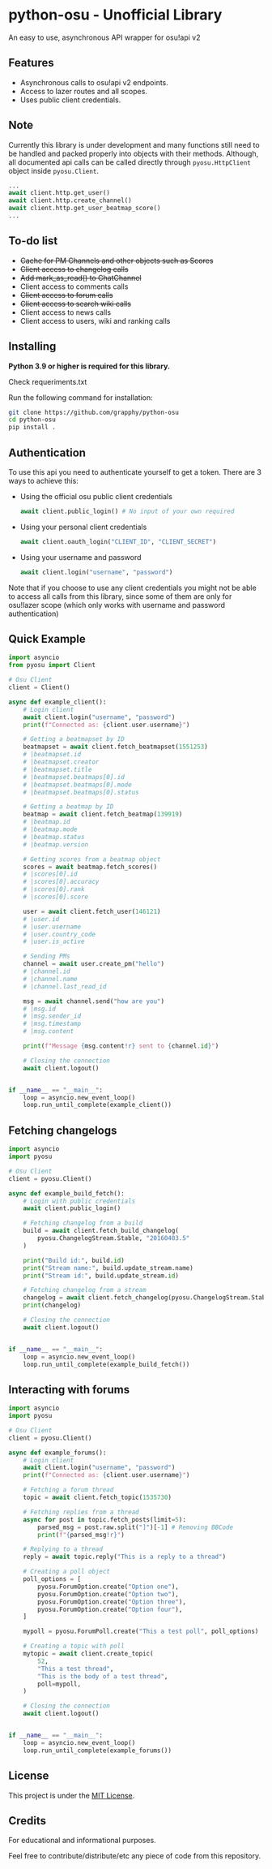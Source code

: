 python-osu - Unofficial Library
========
An easy to use, asynchronous API wrapper for osu!api v2

Features
--------
- Asynchronous calls to osu!api v2 endpoints.
- Access to lazer routes and all scopes.
- Uses public client credentials.

Note
----
Currently this library is under development and many functions still need to be handled and packed properly into objects with their methods. Although, all documented api calls can be called directly through `pyosu.HttpClient` object inside `pyosu.Client`.

```python
...
await client.http.get_user()
await client.http.create_channel()
await client.http.get_user_beatmap_score()
...
```

To-do list
----------
- <s>Cache for PM Channels and other objects such as Scores</s>
- <s>Client access to changelog calls</s>
- <s>Add mark_as_read() to ChatChannel</s>
- Client access to comments calls
- <s>Client access to forum calls</s>
- <s>Client access to search wiki calls</s>
- Client access to news calls
- Client access to users, wiki and ranking calls

Installing
----------
**Python 3.9 or higher is required for this library.**

Check requeriments.txt


Run the following command for installation:

```sh
git clone https://github.com/grapphy/python-osu
cd python-osu
pip install .
```

Authentication
--------------
To use this api you need to authenticate yourself to get a token. There are 3 ways to achieve this:

- Using the official osu public client credentials
    ```python
    await client.public_login() # No input of your own required
    ```
- Using your personal client credentials
    ```python
    await client.oauth_login("CLIENT_ID", "CLIENT_SECRET")
    ```
- Using your username and password
    ```python
    await client.login("username", "password")
    ```

Note that if you choose to use any client credentials you might not be able to access all calls from this library, since some of them are only for osu!lazer scope (which only works with username and password authentication)

Quick Example
-------------
```python
import asyncio
from pyosu import Client

# Osu Client
client = Client()

async def example_client():
    # Login client
    await client.login("username", "password")
    print(f"Connected as: {client.user.username}")

    # Getting a beatmapset by ID
    beatmapset = await client.fetch_beatmapset(1551253)
    # |beatmapset.id
    # |beatmapset.creator
    # |beatmapset.title
    # |beatmapset.beatmaps[0].id
    # |beatmapset.beatmaps[0].mode
    # |beatmapset.beatmaps[0].status

    # Getting a beatmap by ID
    beatmap = await client.fetch_beatmap(139919)
    # |beatmap.id
    # |beatmap.mode
    # |beatmap.status
    # |beatmap.version

    # Getting scores from a beatmap object
    scores = await beatmap.fetch_scores()
    # |scores[0].id
    # |scores[0].accuracy
    # |scores[0].rank
    # |scores[0].score

    user = await client.fetch_user(146121)
    # |user.id
    # |user.username
    # |user.country_code
    # |user.is_active

    # Sending PMs
    channel = await user.create_pm("hello")
    # |channel.id
    # |channel.name
    # |channel.last_read_id

    msg = await channel.send("how are you")
    # |msg.id
    # |msg.sender_id
    # |msg.timestamp
    # |msg.content

    print(f"Message {msg.content!r} sent to {channel.id}")

    # Closing the connection
    await client.logout()


if __name__ == "__main__":
    loop = asyncio.new_event_loop()
    loop.run_until_complete(example_client())
```

Fetching changelogs
-------------
```python
import asyncio
import pyosu

# Osu Client
client = pyosu.Client()

async def example_build_fetch():
    # Login with public credentials
    await client.public_login()

    # Fetching changelog from a build
    build = await client.fetch_build_changelog(
        pyosu.ChangelogStream.Stable, "20160403.5"
    )

    print("Build id:", build.id)
    print("Stream name:", build.update_stream.name)
    print("Stream id:", build.update_stream.id)

    # Fetching changelog from a stream
    changelog = await client.fetch_changelog(pyosu.ChangelogStream.Stable)
    print(changelog)

    # Closing the connection
    await client.logout()


if __name__ == "__main__":
    loop = asyncio.new_event_loop()
    loop.run_until_complete(example_build_fetch())
```

Interacting with forums
-----------------------
```python
import asyncio
import pyosu

# Osu Client
client = pyosu.Client()

async def example_forums():
    # Login client
    await client.login("username", "password")
    print(f"Connected as: {client.user.username}")

    # Fetching a forum thread
    topic = await client.fetch_topic(1535730)

    # Fetching replies from a thread
    async for post in topic.fetch_posts(limit=5):
        parsed_msg = post.raw.split("]")[-1] # Removing BBCode
        print(f"{parsed_msg!r}")

    # Replying to a thread
    reply = await topic.reply("This is a reply to a thread")

    # Creating a poll object
    poll_options = [
        pyosu.ForumOption.create("Option one"),
        pyosu.ForumOption.create("Option two"),
        pyosu.ForumOption.create("Option three"),
        pyosu.ForumOption.create("Option four"),
    ]

    mypoll = pyosu.ForumPoll.create("This a test poll", poll_options)

    # Creating a topic with poll
    mytopic = await client.create_topic(
        52,
        "This a test thread",
        "This is the body of a test thread",
        poll=mypoll,
    )

    # Closing the connection
    await client.logout()


if __name__ == "__main__":
    loop = asyncio.new_event_loop()
    loop.run_until_complete(example_forums())
```

License
-------
This project is under the [MIT License](https://mit-license.org/).

Credits
-------
For educational and informational purposes.

Feel free to contribute/distribute/etc any piece of code from this repository.